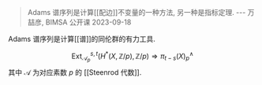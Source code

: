 
> Adams 谱序列是计算[[配边]]不变量的一种方法, 另一种是指标定理. --- 万喆彦, BIMSA 公开课 2023-09-18

Adams 谱序列是计算[[谱]]的同伦群的有力工具.

$$
\operatorname{Ext}_{\mathcal A_p}^{s,t}(H^*(X,\mathbb{Z}/p),\mathbb{Z}/p) \Rightarrow \pi_{t-s}(X)_p^\wedge
$$
其中 $\mathcal A$ 为对应素数 $p$ 的 [[Steenrod 代数]].